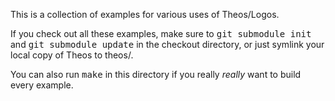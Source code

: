 This is a collection of examples for various uses of Theos/Logos.

If you check out all these examples, make sure to <tt>git submodule init</tt> and <tt>git submodule update</tt> in the checkout directory, or just symlink your local copy of Theos to theos/.

You can also run <tt>make</tt> in this directory if you really <i>really</i> want to build every example.
